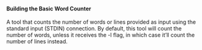 #### Building the Basic Word Counter
A tool that counts the number of words or lines provided as input
using the standard input (STDIN) connection. By default, this tool will
count the number of words, unless it receives the -l flag, in which case it’ll
count the number of lines instead.